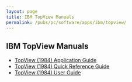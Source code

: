 ```yaml
---
layout: page
title: IBM TopView Manuals
permalink: /pubs/pc/software/apps/ibm/topview/
---
```


IBM TopView Manuals
-------------------

* [TopView (1984) Application Guide](https://s3-us-west-2.amazonaws.com/archive.pcjs.org/pubs/pc/software/apps/ibm/topview/1984/TOPVIEW-1984-APPGUIDE-IBM.pdf)
* [TopView (1984) Quick Reference Guide](https://s3-us-west-2.amazonaws.com/archive.pcjs.org/pubs/pc/software/apps/ibm/topview/1984/TOPVIEW-1984-QUICKREF.pdf)
* [TopView (1984) User Guide](https://s3-us-west-2.amazonaws.com/archive.pcjs.org/pubs/pc/software/apps/ibm/topview/1984/TOPVIEW-1984-USERGUIDE.pdf)
